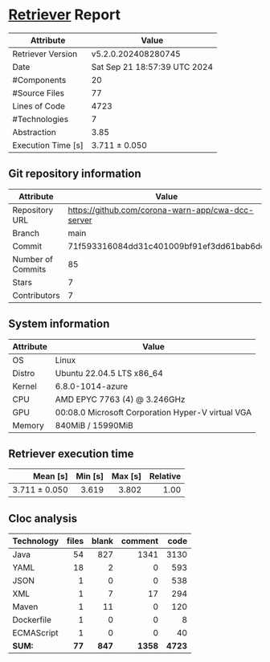 # [Retriever](https://github.com/PalladioSimulator/Palladio-ReverseEngineering-Retriever) Report
| Attribute          | Value |
| ------------------ | ----- |
| Retriever Version  | v5.2.0.202408280745 |
| Date               | Sat Sep 21 18:57:39 UTC 2024 |
| #Components        | 20 |
| #Source Files      | 77 |
| Lines of Code      | 4723 |
| #Technologies      | 7 |
| Abstraction        | 3.85 |
| Execution Time [s] | 3.711 ± 0.050  |

## Git repository information
|      Attribute    | Value |
| ----------------- | ----- |
| Repository URL    | https://github.com/corona-warn-app/cwa-dcc-server |
| Branch            | main |
| Commit            | 71f593316084dd31c401009bf91ef3dd61bab6dd |
| Number of Commits | 85 |
| Stars             | 7 |
| Contributors      | 7 |


## System information
| Attribute | Value |
| --------- | ----- |
| OS | Linux  |
| Distro | Ubuntu 22.04.5 LTS x86_64  |
| Kernel | 6.8.0-1014-azure  |
| CPU | AMD EPYC 7763 (4) @ 3.246GHz  |
| GPU | 00:08.0 Microsoft Corporation Hyper-V virtual VGA  |
| Memory | 840MiB / 15990MiB  |

## Retriever execution time
| Mean [s] | Min [s] | Max [s] | Relative |
|---:|---:|---:|---:|
| 3.711 ± 0.050 | 3.619 | 3.802 | 1.00 |

## Cloc analysis

<!-- github.com/AlDanial/cloc v 1.90  T=0.16 s (546.1 files/s, 47685.9 lines/s) -->

|Technology|files|blank|comment|code|
|:-------|-------:|-------:|-------:|-------:|
|Java|54|827|1341|3130|
|YAML|18|2|0|593|
|JSON|1|0|0|538|
|XML|1|7|17|294|
|Maven|1|11|0|120|
|Dockerfile|1|0|0|8|
|ECMAScript|1|0|0|40|
|**SUM:**|**77**|**847**|**1358**|**4723**|
